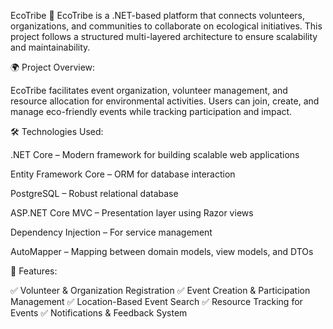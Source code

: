 EcoTribe 🌱
EcoTribe is a .NET-based platform that connects volunteers, organizations, and communities to collaborate on ecological initiatives. This project follows a structured multi-layered architecture to ensure scalability and maintainability.

🌍 Project Overview:

EcoTribe facilitates event organization, volunteer management, and resource allocation for environmental activities. Users can join, create, and manage eco-friendly events while tracking participation and impact.

🛠️ Technologies Used:

.NET Core – Modern framework for building scalable web applications

Entity Framework Core – ORM for database interaction

PostgreSQL – Robust relational database

ASP.NET Core MVC – Presentation layer using Razor views

Dependency Injection – For service management

AutoMapper – Mapping between domain models, view models, and DTOs

🎯 Features:

✅ Volunteer & Organization Registration
✅ Event Creation & Participation Management
✅ Location-Based Event Search
✅ Resource Tracking for Events
✅ Notifications & Feedback System
